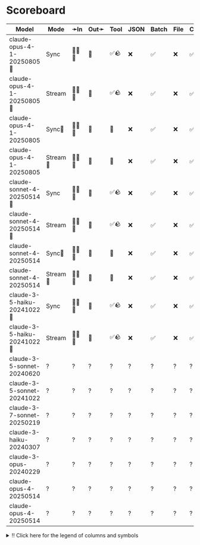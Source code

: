 # Scoreboard

| Model                      | Mode    | ➛In    | Out➛   | Tool | JSON | Batch | File | Cite | Text | Probs | Limits | Usage | Finish |
| -------------------------- | ------- | ------ | ------ | ---- | ---- | ----- | ---- | ---- | ---- | ----- | ------ | ----- | ------ |
| claude-opus-4-1-20250805🥇  | Sync    | 💬📄📸 | 💬     | ✅🪨 | ❌   | ✅    | ❌   | ✅   | 📏🛑   | ❌    | ✅     | ✅    | ✅     |
| claude-opus-4-1-20250805🥇  | Stream  | 💬📄📸 | 💬     | ✅🪨 | ❌   | ✅    | ❌   | ✅   | 📏🛑   | ❌    | ✅     | ✅    | ✅     |
| claude-opus-4-1-20250805   | Sync🧠   | 💬📄📸 | 💬     | 💨   | ❌   | ✅    | ❌   | ✅   | 🛑    | ❌    | ✅     | ✅    | ✅     |
| claude-opus-4-1-20250805   | Stream🧠 | 💬📄📸 | 💬     | 💨   | ❌   | ✅    | ❌   | ✅   | 🛑    | ❌    | ✅     | ✅    | ✅     |
| claude-sonnet-4-20250514🥈  | Sync    | 💬📄📸 | 💬     | ✅🪨 | ❌   | ✅    | ❌   | ✅   | 📏🛑   | ❌    | ✅     | ✅    | ✅     |
| claude-sonnet-4-20250514🥈  | Stream  | 💬📄📸 | 💬     | ✅🪨 | ❌   | ✅    | ❌   | ✅   | 📏🛑   | ❌    | ✅     | ✅    | ✅     |
| claude-sonnet-4-20250514   | Sync🧠   | 💬📄📸 | 💬     | 💨   | ❌   | ✅    | ❌   | ✅   | 🛑    | ❌    | ✅     | ✅    | ✅     |
| claude-sonnet-4-20250514   | Stream🧠 | 💬📄📸 | 💬     | 💨   | ❌   | ✅    | ❌   | ✅   | 🛑    | ❌    | ✅     | ✅    | ✅     |
| claude-3-5-haiku-20241022🥉 | Sync    | 💬📄📸 | 💬     | ✅🪨 | ❌   | ✅    | ❌   | ✅   | 📏🛑   | ❌    | ✅     | ✅    | ✅     |
| claude-3-5-haiku-20241022🥉 | Stream  | 💬📄📸 | 💬     | ✅🪨 | ❌   | ✅    | ❌   | ✅   | 📏🛑   | ❌    | ✅     | ✅    | ✅     |
| claude-3-5-sonnet-20240620 | ?       | ?      | ?      | ?    | ?    | ?     | ?    | ?    | ?    | ?     | ?      | ?     | ?      |
| claude-3-5-sonnet-20241022 | ?       | ?      | ?      | ?    | ?    | ?     | ?    | ?    | ?    | ?     | ?      | ?     | ?      |
| claude-3-7-sonnet-20250219 | ?       | ?      | ?      | ?    | ?    | ?     | ?    | ?    | ?    | ?     | ?      | ?     | ?      |
| claude-3-haiku-20240307    | ?       | ?      | ?      | ?    | ?    | ?     | ?    | ?    | ?    | ?     | ?      | ?     | ?      |
| claude-3-opus-20240229     | ?       | ?      | ?      | ?    | ?    | ?     | ?    | ?    | ?    | ?     | ?      | ?     | ?      |
| claude-opus-4-20250514     | ?       | ?      | ?      | ?    | ?    | ?     | ?    | ?    | ?    | ?     | ?      | ?     | ?      |
| claude-opus-4-20250514     | ?       | ?      | ?      | ?    | ?    | ?     | ?    | ?    | ?    | ?     | ?      | ?     | ?      |
<details>
<summary>‼️ Click here for the legend of columns and symbols</summary>

- 🏠: Runs locally.
- Sync:   Runs synchronously, the reply is only returned once completely generated
- Stream: Streams the reply as it is generated. Occasionally less features are supported in this mode
- 🧠: Has chain-of-thought thinking process
    - Both redacted (Anthropic, Gemini, OpenAI) and explicit (Deepseek R1, Qwen3, etc)
    - Many models can be used in both mode. In this case they will have two rows, one with thinking and one
      without. It is frequent that certain functionalities are limited in thinking mode, like tool calling.
- ✅: Implemented and works great
- ❌: Not supported by genai. The provider may support it, but genai does not (yet). Please send a PR to add
  it!
- 💬: Text
- 📄: PDF: process a PDF as input, possibly with OCR
- 📸: Image: process an image as input; most providers support PNG, JPG, WEBP and non-animated GIF, or generate images
- 🎤: Audio: process an audio file (e.g. MP3, WAV, Flac, Opus) as input, or generate audio
- 🎥: Video: process a video (e.g. MP4) as input, or generate a video (e.g. Veo 3)
- 💨: Feature is flaky (Tool calling) or inconsistent (Usage is not always reported)
- 🌐: Country where the company is located
- Tool: Tool calling, using [genai.ToolDef](https://pkg.go.dev/github.com/maruel/genai#ToolDef); best is ✅🪨
		- 🪨: Tool calling can be forced; aka you can force the model to call a tool. This is great.
- JSON: ability to output JSON in free form, or with a forced schema specified as a Go struct
    - ✅: Supports both free form and with a schema
    - ☁️ :Supports only free form
		- 📐: Supports only a schema
- Batch: Process asynchronously batches during off peak hours at a discounts
- Text: Text features
    - '🌱': Seed option for deterministic output
    - '📏': MaxTokens option to cap the amount of returned tokens
    - '🛑': Stop sequence to stop generation when a token is generated
- File: Upload and store large files via a separate API
- Cite: Citation generation from a provided document, specially useful for RAG
- Probs: Return logprobs to analyse each token probabilities
- Limits: Returns the rate limits, including the remaining quota
</details>
